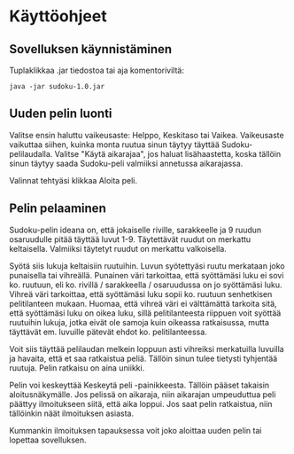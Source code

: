 # Käyttöohjeet

## Sovelluksen käynnistäminen

Tuplaklikkaa .jar tiedostoa tai aja komentoriviltä:

`java -jar sudoku-1.0.jar`

## Uuden pelin luonti

Valitse ensin haluttu vaikeusaste: Helppo, Keskitaso tai Vaikea.
Vaikeusaste vaikuttaa siihen, kuinka monta ruutua sinun täytyy täyttää Sudoku-pelilaudalla.
Valitse "Käytä aikarajaa", jos haluat lisähaastetta, koska tällöin sinun täytyy saada Sudoku-peli valmiiksi annetussa aikarajassa.

Valinnat tehtyäsi klikkaa Aloita peli.

## Pelin pelaaminen

Sudoku-pelin ideana on, että jokaiselle riville, sarakkeelle ja 9 ruudun osaruudulle pitää täyttää luvut 1-9.
Täytettävät ruudut on merkattu keltaisella. Valmiiksi täytetyt ruudut on merkattu valkoisella.

Syötä siis lukuja keltaisiin ruutuihin. Luvun syötettyäsi ruutu merkataan joko punaisella tai vihreällä.
Punainen väri tarkoittaa, että syöttämäsi luku ei sovi ko. ruutuun, eli ko. rivillä / sarakkeella / osaruudussa on jo syöttämäsi luku.
Vihreä väri tarkoittaa, että syöttämäsi luku sopii ko. ruutuun senhetkisen pelitilanteen mukaan.
Huomaa, että vihreä väri ei välttämättä tarkoita sitä, että syöttämäsi luku on oikea luku, sillä pelitilanteesta riippuen voit syöttää ruutuihin lukuja, jotka eivät ole samoja kuin oikeassa ratkaisussa, mutta täyttävät em. luvuille pätevät ehdot ko. pelitilanteessa.

Voit siis täyttää pelilaudan melkein loppuun asti vihreiksi merkatuilla luvuilla ja havaita, että et saa ratkaistua peliä. Tällöin sinun tulee tietysti tyhjentää ruutuja. Pelin ratkaisu on aina uniikki.

Pelin voi keskeyttää Keskeytä peli -painikkeesta. Tällöin pääset takaisin aloitusnäkymälle.
Jos pelissä on aikaraja, niin aikarajan umpeuduttua peli päättyy ilmoitukseen siitä, että aika loppui.
Jos saat pelin ratkaistua, niin tällöinkin näät ilmoituksen asiasta.

Kummankin ilmoituksen tapauksessa voit joko aloittaa uuden pelin tai lopettaa sovelluksen. 
